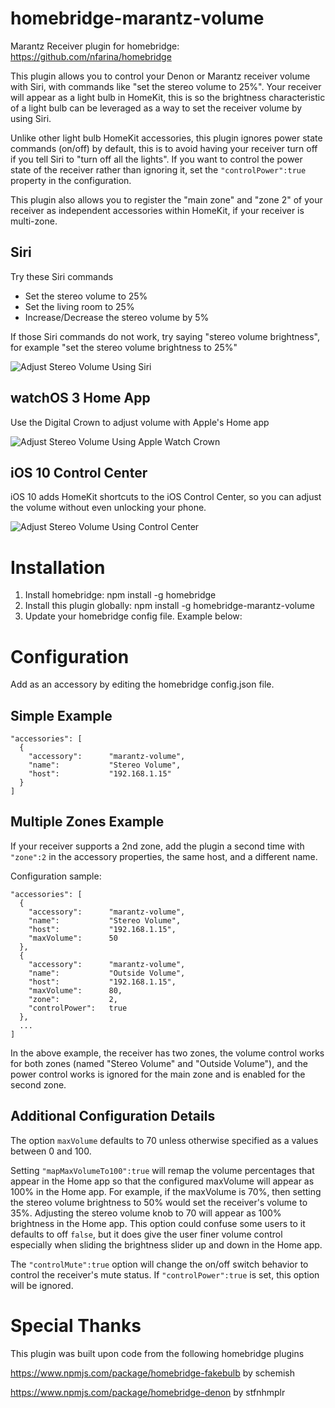# homebridge-marantz-volume
Marantz Receiver plugin for homebridge: https://github.com/nfarina/homebridge

This plugin allows you to control your Denon or Marantz receiver volume with Siri, with commands like "set the stereo volume to 25%".  Your receiver will appear as a light bulb in HomeKit, this is so the brightness characteristic of a light bulb can be leveraged as a way to set the receiver volume by using Siri.

Unlike other light bulb HomeKit accessories, this plugin ignores power state commands (on/off) by default, this is to avoid having your receiver turn off if you tell Siri to "turn off all the lights".  If you want to control the power state of the receiver rather than ignoring it, set the `"controlPower":true` property in the configuration.

This plugin also allows you to register the "main zone" and "zone 2" of your receiver as independent accessories within HomeKit, if your receiver is multi-zone.

## Siri

Try these Siri commands

* Set the stereo volume to 25%
* Set the living room to 25%
* Increase/Decrease the stereo volume by 5%

If those Siri commands do not work, try saying "stereo volume brightness", for example "set the stereo volume brightness to 25%"


![Adjust Stereo Volume Using Siri](https://cloud.githubusercontent.com/assets/4665046/16897532/158d983c-4b82-11e6-984c-11d74e00f46e.gif)

## watchOS 3 Home App
Use the Digital Crown to adjust volume with Apple's Home app

![Adjust Stereo Volume Using Apple Watch Crown](https://cloud.githubusercontent.com/assets/4665046/16897807/3909c1ba-4b8b-11e6-81d6-f38dbd2aa46c.gif)

## iOS 10 Control Center
iOS 10 adds HomeKit shortcuts to the iOS Control Center, so you can adjust the volume without even unlocking your phone.

![Adjust Stereo Volume Using Control Center](https://cloud.githubusercontent.com/assets/4665046/16897533/1590c1c4-4b82-11e6-8779-322ad15c31ff.gif)

# Installation

1. Install homebridge: npm install -g homebridge
2. Install this plugin globally: npm install -g homebridge-marantz-volume
3. Update your homebridge config file.  Example below:

# Configuration

Add as an accessory by editing the homebridge config.json file.

## Simple Example

```
"accessories": [
  {
    "accessory":      "marantz-volume",
    "name":           "Stereo Volume",
    "host":           "192.168.1.15"
  }
]
```

## Multiple Zones Example

If your receiver supports a 2nd zone, add
the plugin a second time with `"zone":2` in the accessory properties, the same host, and a different name.

Configuration sample:

```
"accessories": [
  {
    "accessory":      "marantz-volume",
    "name":           "Stereo Volume",
    "host":           "192.168.1.15",
    "maxVolume":      50
  },
  {
    "accessory":      "marantz-volume",
    "name":           "Outside Volume",
    "host":           "192.168.1.15",
    "maxVolume":      80,
    "zone":           2,
    "controlPower":   true
  },
  ...
]

```
In the above example, the receiver has two zones, the volume control works for both zones (named "Stereo Volume" and "Outside Volume"),
and the power control works is ignored for the main zone and is enabled for the second zone.

## Additional Configuration Details

The option `maxVolume` defaults to 70 unless otherwise specified as a values between 0 and 100.

Setting `"mapMaxVolumeTo100":true` will remap the volume percentages that appear in the Home app so that the configured maxVolume will appear as 100% in the Home app.  For example, if the maxVolume is 70%, then setting the stereo volume brightness to 50% would set the receiver's volume to 35%.  Adjusting the stereo volume knob to 70 will appear as 100% brightness in the Home app.  This option could confuse some users to it defaults to off `false`, but it does give the user finer volume control especially when sliding the brightness slider up and down in the Home app.

The `"controlMute":true` option will change the on/off switch behavior to control the receiver's mute status. If `"controlPower":true` is set, this option will be ignored.

# Special Thanks
This plugin was built upon code from the following homebridge plugins

https://www.npmjs.com/package/homebridge-fakebulb by schemish

https://www.npmjs.com/package/homebridge-denon by stfnhmplr